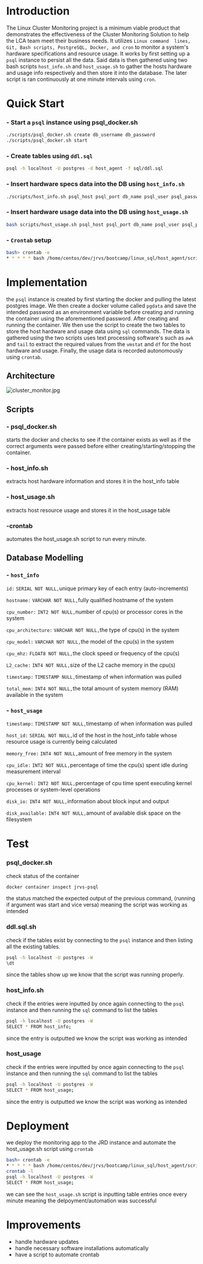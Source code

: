 # Introduction
The Linux Cluster Monitoring project is a 
minimum viable product that demonstrates the 
effectiveness of the Cluster Monitoring 
Solution to help the LCA team meet their 
business needs. It utilizes `Linux command 
lines, Git, Bash scripts, PostgreSQL, Docker,
and cron` to monitor a system's hardware 
specifications and resource usage. It works 
by first setting up a `psql` instance to 
persist all the data. Said data is then 
gathered using two bash scripts 
`host_info.sh` and `host_usage.sh` to
gather the hosts hardware and usage info 
respectively and then store it into the 
database. The later script is ran 
continuously at one minute intervals using 
`cron`.

# Quick Start
### - Start a `psql` instance using psql_docker.sh
```bash 
./scripts/psql_docker.sh create db_username db_password
./scripts/psql_docker.sh start
``` 
### - Create tables using `ddl.sql`
```bash
psql -h localhost -U postgres -d host_agent -f sql/ddl.sql
```
### - Insert hardware specs data into the DB using `host_info.sh`
```bash
./scripts/host_info.sh psql_host psql_port db_name psql_user psql_password
```
### - Insert hardware usage data into the DB using `host_usage.sh`
```bash
bash scripts/host_usage.sh psql_host psql_port db_name psql_user psql_password
```
### - `Crontab` setup
```bash
bash> crontab -e
* * * * * bash /home/centos/dev/jrvs/bootcamp/linux_sql/host_agent/scripts/host_usage.sh psql_host psql_port db_name psql_user psql_password > /tmp/host_usage.log
```

# Implementation
the `psql` instance is created by first starting
the docker and pulling the latest postgres image.
We then create a docker volume called `pgdata`
and save the intended password as an environment
variable before creating and running the container
using the aforementioned password. After creating 
and running the container. We then use the script
to create the two tables to store the host hardware
and usage data using `sql` commands. The data is 
gathered using the two scripts uses text processing
software's such as `awk` and `tail` to extract the 
required values from the `vmstat` and `df` for the
host hardware and usage. Finally, the usage data
is recorded autonomously using `crontab`.

## Architecture
![cluster_monitor.jpg](./assets/cluster_monitor.jpg)

## Scripts
### - psql_docker.sh
starts the docker and checks to see if the container
exists as well as if the correct arguments were passed
before either creating/starting/stopping the container.
### - host_info.sh
extracts host hardware information and stores it
in the host_info table
### - host_usage.sh
extracts host resource usage and stores it in the
host_usage table
### -crontab
automates the host_usage.sh script to run every 
minute.

## Database Modelling
### - `host_info`
`id:` `SERIAL NOT NULL,`unique primary key of each entry (auto-increments)

`hostname:` `VARCHAR NOT NULL,`fully qualified hostname of the system

`cpu_number:` `INT2 NOT NULL,`number of cpu(s) or processor cores in the system

`cpu_architecture:` `VARCHAR NOT NULL,`the type of cpu(s) in the system

`cpu_model:` `VARCHAR NOT NULL,`the model of the cpu(s) in the system

`cpu_mhz:` `FLOAT8 NOT NULL,`the clock speed or frequency of the cpu(s)

`L2_cache:` `INT4 NOT NULL,`size of the L2 cache memory in the cpu(s)

`timestamp:` `TIMESTAMP NULL,`timestamp of when information was pulled

`total_mem:` `INT4 NOT NULL,`the total amount of system memory (RAM) available in the system

### - `host_usage`
`timestamp:` `TIMESTAMP NOT NULL,`timestamp of when information was pulled

`host_id:` `SERIAL NOT NULL,`id of the host in the host_info table whose resource usage is currently being calculated

`memory_free:` `INT4 NOT NULL,`amount of free memory in the system

`cpu_idle:` `INT2 NOT NULL,`percentage of time the cpu(s) spent idle during measurement interval

`cpu_kernel:` `INT2 NOT NULL,`percentage of cpu time spent executing kernel processes or system-level operations

`disk_io:` `INT4 NOT NULL,`information about block input and output

`disk_available:` `INT4 NOT NULL,`amount of available disk space on the filesystem

# Test
### psql_docker.sh
check status of the container
```bash
docker container inspect jrvs-psql
```
the status matched the expected output of 
the previous command, (running if argument was start and vice versa)
meaning the script was working as intended

### ddl.sql.sh
check if the tables exist by connecting to the
`psql` instance and then listing all the existing
tables.
```bash
psql -h localhost -U postgres -W
\dt
```
since the tables show up we know that the script
was running properly.

### host_info.sh
check if the entries were inputted by once again
connecting to the `psql` instance and then running
the `sql` command to list the tables
```bash
psql -h localhost -U postgres -W
SELECT * FROM host_info;
```
since the entry is outputted we know the script
was working as intended

### host_usage
check if the entries were inputted by once again
connecting to the `psql` instance and then running
the `sql` command to list the tables
```bash
psql -h localhost -U postgres -W
SELECT * FROM host_usage;
```
since the entry is outputted we know the script
was working as intended

# Deployment
we deploy the monitoring app to the JRD instance
and automate the host_usage.sh script using `crontab`
```bash
bash> crontab -e
* * * * * bash /home/centos/dev/jrvs/bootcamp/linux_sql/host_agent/scripts/host_usage.sh psql_host psql_port db_name psql_user psql_password > /tmp/host_usage.log
crontab -l 
psql -h localhost -U postgres -W
SELECT * FROM host_usage;
```
we can see the `host_usage.sh` script is inputting
table entries once every minute meaning the 
delpoyment/automation was successful

# Improvements
- handle hardware updates
- handle necessary software installations automatically
- have a script to automate crontab 
